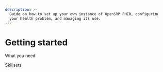 ```yaml
---
description: >-
  Guide on how to set up your own instance of OpenSRP FHIR, configuring it for
  your health problem, and managing its use.
---
```


# Getting started

What you need

Skillsets



